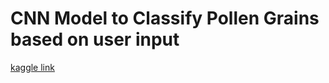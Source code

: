# CNN Model to Classify Pollen Grains based on user input
[kaggle link](https://www.kaggle.com/andrewmvd/pollen-grain-image-classification)
